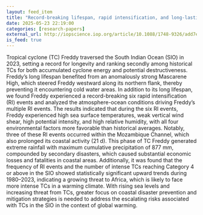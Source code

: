 ```yaml
---
layout: feed_item
title: "Record-breaking lifespan, rapid intensification, and long-lasting coastal activity of tropical cyclone Freddy (2023) in the South Indian Ocean"
date: 2025-05-23 22:19:00
categories: [research-papers]
external_url: http://iopscience.iop.org/article/10.1088/1748-9326/add7ec
is_feed: true
---
```


Tropical cyclone (TC) Freddy traversed the South Indian Ocean (SIO) in 2023, setting a record for longevity and ranking secondly among historical TCs for both accumulated cyclone energy and potential destructiveness. Freddy’s long lifespan benefited from an anomalously strong Mascarene High, which steered Freddy westward along its northern flank, thereby preventing it encountering cold water areas. In addition to its long lifespan, we found Freddy experienced a record-breaking six rapid intensification (RI) events and analyzed the atmosphere-ocean conditions driving Freddy’s multiple RI events. The results indicated that during the six RI events, Freddy experienced high sea surface temperatures, weak vertical wind shear, high potential intensity, and high relative humidity, with all four environmental factors more favorable than historical averages. Notably, three of these RI events occurred within the Mozambique Channel, which also prolonged its coastal activity (21 d). This phase of TC Freddy generated extreme rainfall with maximum cumulative precipitation of 877 mm, compounded by secondary disasters, which caused substantial economic losses and fatalities in coastal areas. Additionally, it was found that the frequency of RI events and the number of intense TCs reaching Category 4 or above in the SIO showed statistically significant upward trends during 1980–2023, indicating a growing threat to Africa, which is likely to face more intense TCs in a warming climate. With rising sea levels and increasing threat from TCs, greater focus on coastal disaster prevention and mitigation strategies is needed to address the escalating risks associated with TCs in the SIO in the context of global warming.
